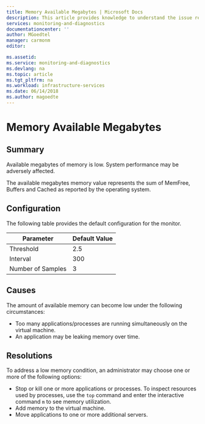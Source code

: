 ```yaml
---
title: Memory Available Megabytes | Microsoft Docs
description: This article provides knowledge to understand the issue reported, what are the possible causes, and how to resolve the health issue identified by Azure Monitor VM Health.
services: monitoring-and-diagnostics
documentationcenter: ''
author: MGoedtel
manager: carmonm
editor: 

ms.assetid: 
ms.service: monitoring-and-diagnostics
ms.devlang: na
ms.topic: article
ms.tgt_pltfrm: na
ms.workload: infrastructure-services
ms.date: 06/14/2018
ms.author: magoedte
---
```


# Memory Available Megabytes

## Summary

Available megabytes of memory is low. System performance may be adversely affected.

The available megabytes memory value represents the sum of MemFree, Buffers and Cached as reported by the operating system.

## Configuration

The following table provides the default configuration for the monitor.

|Parameter |Default Value|
|----------|----------|
|Threshold |2.5 |
|Interval |300 |
|Number of Samples |3 |

## Causes

The amount of available memory can become low under the following circumstances:

- Too many applications/processes are running simultaneously on the virtual machine.
- An application may be leaking memory over time.

## Resolutions

To address a low memory condition, an administrator may choose one or more of the following options:

- Stop or kill one or more applications or processes. To inspect resources used by processes, use the `top` command and enter the interactive command `m` to see memory utilization.
- Add memory to the virtual machine.
- Move applications to one or more additional servers.